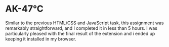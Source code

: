 # AK-47℃
Similar to the previous HTML/CSS and JavaScript task, this assignment was remarkably straightforward, and I completed it in less than 5 hours. I was particularly pleased with the final result of the extension and i ended up keeping it installed in my browser.